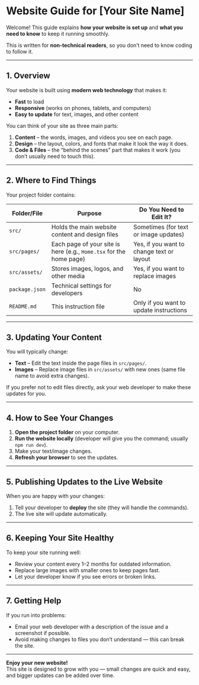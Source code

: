 # Website Guide for [Your Site Name]

Welcome! This guide explains **how your website is set up** and **what you need to know** to keep it running smoothly.

This is written for **non-technical readers**, so you don’t need to know coding to follow it.

---

## 1. Overview

Your website is built using **modern web technology** that makes it:
- **Fast** to load
- **Responsive** (works on phones, tablets, and computers)
- **Easy to update** for text, images, and other content

You can think of your site as three main parts:
1. **Content** – the words, images, and videos you see on each page.
2. **Design** – the layout, colors, and fonts that make it look the way it does.
3. **Code & Files** – the “behind the scenes” part that makes it work (you don’t usually need to touch this).

---

## 2. Where to Find Things

Your project folder contains:

| Folder/File | Purpose | Do You Need to Edit It? |
|-------------|---------|-------------------------|
| `src/` | Holds the main website content and design files | Sometimes (for text or image updates) |
| `src/pages/` | Each page of your site is here (e.g., `Home.tsx` for the home page) | Yes, if you want to change text or layout |
| `src/assets/` | Stores images, logos, and other media | Yes, if you want to replace images |
| `package.json` | Technical settings for developers | No |
| `README.md` | This instruction file | Only if you want to update instructions |

---

## 3. Updating Your Content

You will typically change:
- **Text** – Edit the text inside the page files in `src/pages/`.
- **Images** – Replace image files in `src/assets/` with new ones (same file name to avoid extra changes).

If you prefer not to edit files directly, ask your web developer to make these updates for you.

---

## 4. How to See Your Changes

1. **Open the project folder** on your computer.
2. **Run the website locally** (developer will give you the command; usually `npm run dev`).
3. Make your text/image changes.
4. **Refresh your browser** to see the updates.

---

## 5. Publishing Updates to the Live Website

When you are happy with your changes:
1. Tell your developer to **deploy** the site (they will handle the commands).
2. The live site will update automatically.

---

## 6. Keeping Your Site Healthy

To keep your site running well:
- Review your content every 1–2 months for outdated information.
- Replace large images with smaller ones to keep pages fast.
- Let your developer know if you see errors or broken links.

---

## 7. Getting Help

If you run into problems:
- Email your web developer with a description of the issue and a screenshot if possible.
- Avoid making changes to files you don’t understand — this can break the site.

---

**Enjoy your new website!**  
This site is designed to grow with you — small changes are quick and easy, and bigger updates can be added over time.
